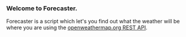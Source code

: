 ### Welcome to Forecaster.

Forecaster is a script which let's you find out what the weather will be where you are using the [openweathermap.org REST API][openweathermap-rest-api].

[openweathermap-rest-api]: http://openweathermap.org/API

